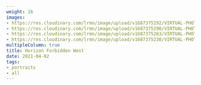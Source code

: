 ```yaml
---
weight: 16
images:
- https://res.cloudinary.com/lrmn/image/upload/v1687375292/VIRTUAL-PHOTOGRAPHY/hfw/lrmn-aloy_27_kupesx.png
- https://res.cloudinary.com/lrmn/image/upload/v1687375290/VIRTUAL-PHOTOGRAPHY/hfw/lrmn-aloy_22_isfp5o.png
- https://res.cloudinary.com/lrmn/image/upload/v1687375263/VIRTUAL-PHOTOGRAPHY/hfw/lrmn-aloy_26_txxhlb.jpg
- https://res.cloudinary.com/lrmn/image/upload/v1687375238/VIRTUAL-PHOTOGRAPHY/hfw/lrmn-aloy_21_m0xn5x.jpg
multipleColumn: true
title: Horizon Forbidden West
date: 2021-04-02
tags:
- portraits
- all
---
```

